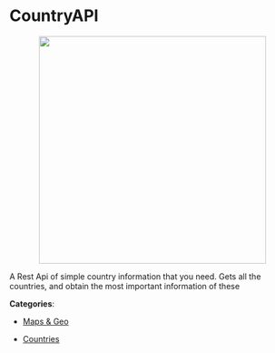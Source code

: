 # CountryAPI
<p align="center">
    <img width="400" src="https://raw.githubusercontent.com/fabian7593/CountryAPI/master/Files/imgsReadme/planetLogoAndText.png" />
</p>

A Rest Api of simple country information that you need. Gets all the countries, and obtain the most important information of these



**Categories**:

- [Maps & Geo](https://github.com/apis-list/apis-list#maps-and-geo)

- [Countries](https://github.com/apis-list/apis-list#countries)



